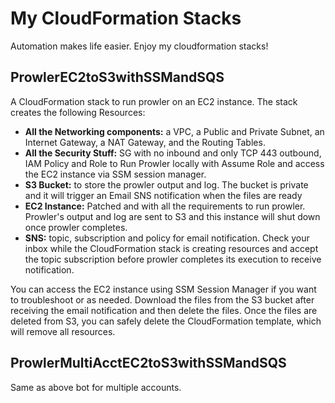 # My CloudFormation Stacks

Automation makes life easier. Enjoy my cloudformation stacks!

## ProwlerEC2toS3withSSMandSQS

A CloudFormation stack to run prowler on an EC2 instance. The stack creates the following Resources:

- **All the Networking components:** a VPC, a Public and Private Subnet, an Internet Gateway, a NAT Gateway, and the Routing Tables.
- **All the Security Stuff:** SG with no inbound and only TCP 443 outbound, IAM Policy and Role to Run Prowler locally with Assume Role and access the EC2 instance via SSM session manager.
- **S3 Bucket:** to store the prowler output and log. The bucket is private and it will trigger an Email SNS notification when the files are ready
- **EC2 Instance:** Patched and with all the requirements to run prowler. Prowler's output and log are sent to S3 and this instance will shut down once prowler completes.
- **SNS:** topic, subscription and policy for email notification. Check your inbox while the CloudFormation stack is creating resources and accept the topic subscription before prowler completes its execution to receive notification.

You can access the EC2 instance using SSM Session Manager if you want to troubleshoot or as needed. Download the files from the S3 bucket after receiving the email notification and then delete the files. Once the files are deleted from S3, you can safely delete the CloudFormation template, which will remove all resources.

## ProwlerMultiAcctEC2toS3withSSMandSQS

Same as above bot for multiple accounts.
